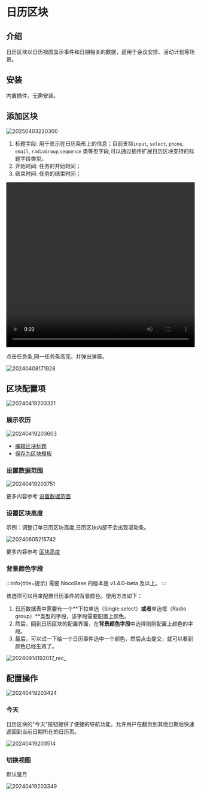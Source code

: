 # 日历区块

<PluginInfo name="calendar"></PluginInfo>

## 介绍

日历区块以日历视图显示事件和日期相关的数据，适用于会议安排、活动计划等场景。

## 安装

内置插件，无需安装。

## 添加区块

![20250403220300](https://static-docs.nocobase.com/20250403220300.png)

1. 标题字段: 用于显示在日历条形上的信息；目前支持`input`, `select`, `phone`, `email`, `radioGroup`,`sequence` 类等型字段,可以通过插件扩展日历区块支持的标题字段类型。
2. 开始时间: 任务的开始时间；
3. 结束时间: 任务的结束时间；

<video width="100%" height="440" controls>
      <source src="https://static-docs.nocobase.com/20240419201640.mp4" type="video/mp4">
</video>


点击任务条,同一任务条高亮，并弹出弹窗。

![20240408171928](https://static-docs.nocobase.com/20240408171928.png)

## 区块配置项

![20240419203321](https://static-docs.nocobase.com/20240419203321.png)

### 展示农历

![20240419203603](https://static-docs.nocobase.com/20240419203603.png)

- [编辑区块标题](/handbook/ui/blocks/block-settings/block-title)
- [保存为区块模板](/handbook/ui/blocks/block-settings/block-template)

### 设置数据范围

![20240419203751](https://static-docs.nocobase.com/20240419203751.png)

更多内容参考 [设置数据范围](/handbook/ui/blocks/block-settings/data-scope)

### 设置区块高度

示例：调整订单日历区块高度,日历区块内部不会出现滚动条。

![20240605215742](https://static-docs.nocobase.com/20240605215742.gif)

更多内容参考 [区块高度](/handbook/ui/blocks/block-settings/block-height)

### 背景颜色字段

:::info{title=提示}
需要 NocoBase 的版本是 v1.4.0-beta 及以上。
:::

该选项可以用来配置日历事件的背景颜色。使用方法如下：

1. 日历数据表中需要有一个**下拉单选（Single select）**或者**单选框（Radio group）**类型的字段，该字段需要配置上颜色。
2. 然后，回到日历区块的配置界面，在**背景颜色字段**中选择刚刚配置上颜色的字段。
3. 最后，可以试一下给一个日历事件选中一个颜色，然后点击提交，就可以看到颜色已经生效了。

![20240914192017_rec_](https://static-docs.nocobase.com/20240914192017_rec_.gif)

## 配置操作

![20240419203424](https://static-docs.nocobase.com/20240419203424.png)

### 今天

日历区块的"今天"按钮提供了便捷的导航功能，允许用户在翻页到其他日期后快速返回到当前日期所在的日历页。

![20240419203514](https://static-docs.nocobase.com/20240419203514.png)

### 切换视图

默认是月

![20240419203349](https://static-docs.nocobase.com/20240419203349.png)
